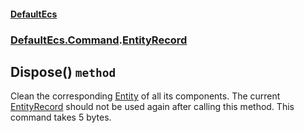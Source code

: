 #### [DefaultEcs](./DefaultEcs.md 'DefaultEcs')
### [DefaultEcs.Command](./DefaultEcs.md#DefaultEcs-Command 'DefaultEcs.Command').[EntityRecord](./DefaultEcs-Command-EntityRecord.md 'DefaultEcs.Command.EntityRecord')
## Dispose() `method`
Clean the corresponding [Entity](./DefaultEcs-Entity.md 'DefaultEcs.Entity') of all its components.
The current [EntityRecord](./DefaultEcs-Command-EntityRecord.md 'DefaultEcs.Command.EntityRecord') should not be used again after calling this method.
This command takes 5 bytes.
